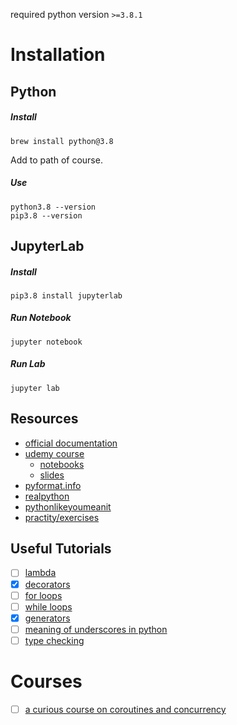 required python version `>=3.8.1`

# Installation
## Python
##### Install
    brew install python@3.8
Add to path of course.
##### Use
    python3.8 --version
    pip3.8 --version

## JupyterLab
##### Install
    pip3.8 install jupyterlab
##### Run Notebook
    jupyter notebook
##### Run Lab
    jupyter lab

## Resources
  - [official documentation](https://docs.python.org/3/tutorial)
  - [udemy course](https://www.udemy.com/course/complete-python-bootcamp)
    - [notebooks](https://github.com/Pierian-Data/Complete-Python-3-Bootcamp)
    - [slides](https://drive.google.com/drive/folders/1cAM251bjoBCYF2bHfMM07MOGEgU2Q2VQ?usp=sharing)
  - [pyformat.info](https://pyformat.info/)
  - [realpython](https://realpython.com)
  - [pythonlikeyoumeanit](https://www.pythonlikeyoumeanit.com/)
  - [practity/exercises](https://practity.com/343-2/)

## Useful Tutorials
  - [ ] [lambda](https://realpython.com/python-lambda/)
  - [x] [decorators](https://www.thecodeship.com/patterns/guide-to-python-function-decorators/)
  - [ ] [for loops](https://realpython.com/python-for-loop/)
  - [ ] [while loops](https://realpython.com/python-while-loop/)
  - [x] [generators](https://realpython.com/introduction-to-python-generators/)
  - [ ] [meaning of underscores in python](https://dbader.org/blog/meaning-of-underscores-in-python)
  - [ ] [type checking](https://realpython.com/python-type-checking/#hello-types)

# Courses
  - [ ] [a curious course on coroutines and concurrency](#http://www.dabeaz.com/coroutines/)
